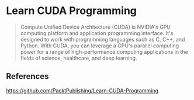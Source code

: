 # Learn CUDA Programming
> Compute Unified Device Architecture (CUDA) is NVIDIA's GPU computing platform and application programming interface. 
> It's designed to work with programming languages such as C, C++, and Python. 
> With CUDA, you can leverage a GPU's parallel computing power for a range of high-performance computing applications in the fields of science, healthcare, and deep learning.

## References
https://github.com/PacktPublishing/Learn-CUDA-Programming
